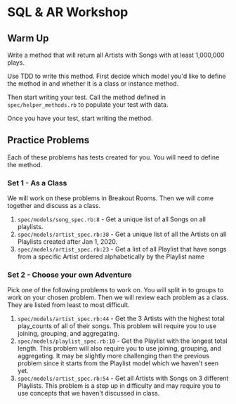 # SQL & AR Workshop

## Warm Up

Write a method that will return all Artists with Songs with at least 1,000,000 plays.

Use TDD to write this method. First decide which model you'd like to define the method in and whether it is a class or instance method.

Then start writing your test. Call the method defined in `spec/helper_methods.rb` to populate your test with data.

Once you have your test, start writing the method.

## Practice Problems

Each of these problems has tests created for you. You will need to define the method.

### Set 1 - As a Class

We will work on these problems in Breakout Rooms. Then we will come together and discuss as a class.

1. `spec/models/song_spec.rb:8` - Get a unique list of all Songs on all playlists. 
1. `spec/models/artist_spec.rb:38` - Get a unique list of all the Artists on all Playlists created after Jan 1, 2020. 
1. `spec/models/artist_spec.rb:23` - Get a list of all Playlist that have songs from a specific Artist ordered alphabetically by the Playlist name 

### Set 2 - Choose your own Adventure

Pick one of the following problems to work on. You will split in to groups to work on your chosen problem. Then we will review each problem as a class. They are listed from least to most difficult.

1. `spec/models/artist_spec.rb:44` - Get the 3 Artists with the highest total play_counts of all of their songs. This problem will require you to use joining, grouping, and aggregating.
1. `spec/models/playlist_spec.rb:10` - Get the Playlist with the longest total length. This problem will also require you to use joining, grouping, and aggregating. It may be slightly more challenging than the previous problem since it starts from the Playlist model which we haven't seen yet.
1. `spec/models/artist_spec.rb:54` - Get all Artists with Songs on 3 different Playlists. This problem is a step up in difficulty and may require you to use concepts that we haven't discussed in class.


